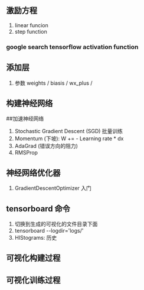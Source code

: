 
## 激励方程
1. linear funcion
2. step function
### google search tensorflow activation function


## 添加层
1. 参数 weights / biasis / wx_plus /

## 构建神经网络

##加速神经网络
1. Stochastic Gradient Descent (SGD)  批量训练  
3. Momentum (下坡): W += - Learning rate * dx
4. AdaGrad  (错误方向的阻力)
5. RMSProp


## 神经网络优化器 
1. GradientDescentOptimizer  入门

## tensorboard 命令
1. 切换到生成的可视化的文件目录下面
2. tensorboard --logdir='logs/'
3. HIStograms: 历史
## 可视化构建过程
## 可视化训练过程
